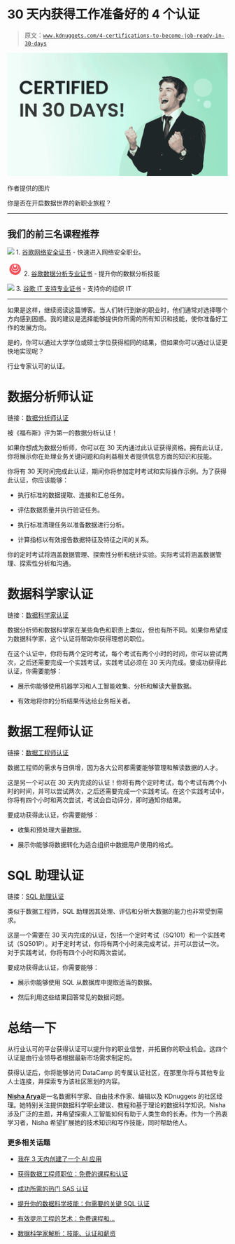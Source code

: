 # 30 天内获得工作准备好的 4 个认证

> 原文：[`www.kdnuggets.com/4-certifications-to-become-job-ready-in-30-days`](https://www.kdnuggets.com/4-certifications-to-become-job-ready-in-30-days)

![30 天内获得工作准备好的 4 个认证](img/28b8f18ccb438ac03d9523da3dec6756.png)

作者提供的图片

你是否在开启数据世界的新职业旅程？

* * *

## 我们的前三名课程推荐

![](img/0244c01ba9267c002ef39d4907e0b8fb.png) 1\. [谷歌网络安全证书](https://www.kdnuggets.com/google-cybersecurity) - 快速进入网络安全职业。

![](img/e225c49c3c91745821c8c0368bf04711.png) 2\. [谷歌数据分析专业证书](https://www.kdnuggets.com/google-data-analytics) - 提升你的数据分析技能

![](img/0244c01ba9267c002ef39d4907e0b8fb.png) 3\. [谷歌 IT 支持专业证书](https://www.kdnuggets.com/google-itsupport) - 支持你的组织 IT

* * *

如果是这样，继续阅读这篇博客。当人们转行到新的职业时，他们通常对选择哪个方向感到困惑。我的建议是选择能够提供你所需的所有知识和技能，使你准备好工作的发展方向。

是的，你可以通过大学学位或硕士学位获得相同的结果，但如果你可以通过认证更快地实现呢？

行业专家认可的认证。

# 数据分析师认证

链接：[数据分析师认证](https://datacamp.pxf.io/Xxan2g)

被《福布斯》评为第一的数据分析认证！

如果你想成为数据分析师，你可以在 30 天内通过此认证获得资格。拥有此认证，你将展示你在处理业务关键问题和向利益相关者提供信息方面的知识和技能。

你将有 30 天时间完成此认证，期间你将参加定时考试和实际操作示例。为了获得此认证，你应该能够：

+   执行标准的数据提取、连接和汇总任务。

+   评估数据质量并执行验证任务。

+   执行标准清理任务以准备数据进行分析。

+   计算指标以有效报告数据特征及特征之间的关系。

你的定时考试将涵盖数据管理、探索性分析和统计实验。实际考试将涵盖数据管理、探索性分析和沟通。

# 数据科学家认证

链接：[数据科学家认证](https://datacamp.pxf.io/yRAkxW)

数据分析师和数据科学家在某些角色和职责上类似，但也有所不同。如果你希望成为数据科学家，这个认证将帮助你获得理想的职位。

在这个认证中，你将有两个定时考试，每个考试有两个小时的时间，你可以尝试两次，之后还需要完成一个实践考试，实践考试必须在 30 天内完成。要成功获得此认证，你需要能够：

+   展示你能够使用机器学习和人工智能收集、分析和解读大量数据。

+   有效地将你的分析结果传达给业务相关者。

# 数据工程师认证

链接：[数据工程师认证](https://datacamp.pxf.io/JzX2Rq)

数据工程师的需求与日俱增，因为各大公司都需要能够管理和解读数据的人才。

这是另一个可以在 30 天内完成的认证！你将有两个定时考试，每个考试有两个小时的时间，并可以尝试两次，之后还需要完成一个实践考试。在这个实践考试中，你将有四个小时和两次尝试，考试会自动评分，即时通知你结果。

要成功获得此认证，你需要能够：

+   收集和预处理大量数据。

+   展示你能够将数据转化为适合组织中数据用户使用的格式。

# SQL 助理认证

链接：[SQL 助理认证](https://datacamp.pxf.io/AWejBR)

类似于数据工程师，SQL 助理因其处理、评估和分析大数据的能力也非常受到需求。

这是一个需要在 30 天内完成的认证，包括一个定时考试（SQ101）和一个实践考试（SQ501P）。对于定时考试，你将有两个小时来完成考试，并可以尝试一次。对于实践考试，你将有四个小时和两次尝试。

要成功获得此认证，你需要能够：

+   展示你能够使用 SQL 从数据库中提取适当的数据。

+   然后利用这些结果回答常见的数据问题。

# 总结一下

从行业认可的平台获得认证可以提升你的职业信誉，并拓展你的职业机会。这四个认证是由行业领导者根据最新市场需求制定的。

获得认证后，你将能够访问 DataCamp 的专属认证社区，在那里你将与其他专业人士连接，并探索专为该社区策划的内容。

[**Nisha Arya**](https://www.linkedin.com/in/nisha-arya-ahmed/)是一名数据科学家、自由技术作家、编辑以及 KDnuggets 的社区经理。她特别关注提供数据科学职业建议、教程和基于理论的数据科学知识。Nisha 涉及广泛的主题，并希望探索人工智能如何有助于人类生命的长寿。作为一个热衷学习者，Nisha 希望扩展她的技术知识和写作技能，同时帮助他人。

### 更多相关话题

+   [我在 3 天内创建了一个 AI 应用](https://www.kdnuggets.com/2023/08/created-ai-app-3-days.html)

+   [获得数据工程师职位：免费的课程和认证](https://www.kdnuggets.com/landing-a-data-engineer-role-free-courses-and-certifications)

+   [成功所需的热门 SAS 认证](https://www.kdnuggets.com/2023/10/sas-in-demand-sas-certifications-success)

+   [提升你的数据科学技能：你需要的关键 SQL 认证](https://www.kdnuggets.com/boost-your-data-science-skills-the-essential-sql-certifications-you-need)

+   [有效提示工程的艺术：免费课程和…](https://www.kdnuggets.com/the-art-of-effective-prompt-engineering-with-free-courses-and-certifications)

+   [数据科学家解析：技能、认证和薪资](https://www.kdnuggets.com/data-scientist-breakdown-skills-certifications-and-salary)
